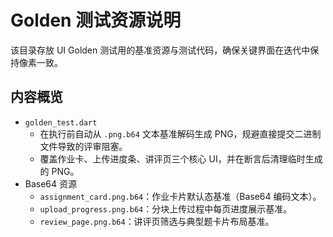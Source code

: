 # Golden 测试资源说明

该目录存放 UI Golden 测试用的基准资源与测试代码，确保关键界面在迭代中保持像素一致。

## 内容概览
- `golden_test.dart`
  - 在执行前自动从 `.png.b64` 文本基准解码生成 PNG，规避直接提交二进制文件导致的评审阻塞。
  - 覆盖作业卡、上传进度条、讲评页三个核心 UI，并在断言后清理临时生成的 PNG。
- Base64 资源
  - `assignment_card.png.b64`：作业卡片默认态基准（Base64 编码文本）。
  - `upload_progress.png.b64`：分块上传过程中每页进度展示基准。
  - `review_page.png.b64`：讲评页筛选与典型题卡片布局基准。
